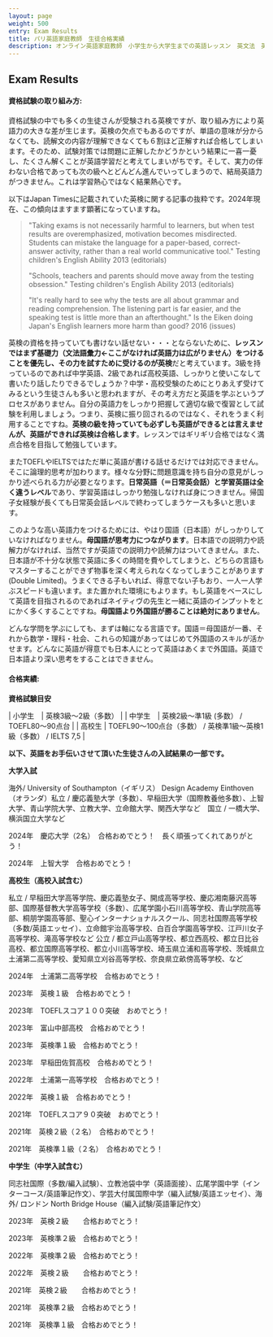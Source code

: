 ```yaml
---
layout: page
weight: 500
entry: Exam Results
title: パリ英語家庭教師　生徒合格実績
description: オンライン英語家庭教師　小学生から大学生までの英語レッスン　英文法　英語エッセイ　英検　TOEFL　IB　SAT　IELTS　TOEIC　帰国子女受験など幅広く対応。フランス・パリだけでなくヨーロッパ各国、日本の生徒さんにもレッスンを提供しています。講師は日本人女性　英検1級　仏検1級保持。
---
```


## Exam Results

<h4>資格試験の取り組み方:</h4>

資格試験の中でも多くの生徒さんが受験される英検ですが、取り組み方により英語力の大きな差が生じます。英検の欠点でもあるのですが、単語の意味が分からなくても、読解文の内容が理解できなくても６割ほど正解すれば合格してしまいます。そのため、試験対策では問題に正解したかどうかという結果に一喜一憂し、たくさん解くことが英語学習だと考えてしまいがちです。そして、実力の伴わない合格であっても次の級へとどんどん進んでいってしまうので、結局英語力がつきません。これは学習熱心ではなく結果熱心です。

以下はJapan Timesに記載されていた英検に関する記事の抜粋です。2024年現在、この傾向はますます顕著になっていますね。

> "Taking exams is not necessarily harmful to learners, but when test results are overemphasized, motivation becomes misdirected. Students can mistake the language for a paper-based, correct-answer activity, rather than a real world communicative tool." Testing children's English Ability 2013 (editorials)
> 
> "Schools, teachers and parents should move away from the testing obsession." Testing children's English Ability 2013 (editorials)
> 
> "It's really hard to see why the tests are all about grammar and reading comprehension. The listening part is far easier, and the speaking test is little more than an afterthought." Is the Eiken doing Japan's English learners more harm than good? 2016 (issues)

英検の資格を持っていても書けない話せない・・・とならないために、<strong>レッスンではまず基礎力（文法語彙力←ここがなければ英語力は広がりません）をつけることを優先し、その力を試すために受けるのが英検</strong>だと考えています。3級を持っているのであれば中学英語、2級であれば高校英語、しっかりと使いこなして書いたり話したりできるでしょうか？中学・高校受験のためにとりあえず受けてみるという生徒さんも多いと思われますが、その考え方だと英語を学ぶというプロセスがありません。自分の英語力をしっかり把握して適切な級で復習として試験を利用しましょう。つまり、英検に振り回されるのではなく、それをうまく利用することですね。**英検の級を持っていても必ずしも英語ができるとは言えませんが、英語ができれば英検は合格します**。レッスンではギリギリ合格ではなく満点合格を目指して勉強しています。

またTOEFLやIELTSではただ単に英語が書ける話せるだけでは対応できません。そこに論理的思考が加わります。様々な分野に問題意識を持ち自分の意見がしっかり述べられる力が必要となります。**日常英語（＝日常英会話）と学習英語は全く違うレベル**であり、学習英語はしっかり勉強しなければ身につきません。帰国子女経験が長くても日常英会話レベルで終わってしまうケースも多いと思います。

このような高い英語力をつけるためには、やはり国語（日本語）がしっかりしていなければなりません。**母国語が思考力につながります**。日本語での説明力や読解力がなければ、当然ですが英語での説明力や読解力はついてきません。また、日本語が不十分な状態で英語に多くの時間を費やしてしまうと、どちらの言語もマスターすることができず物事を深く考えられなくなってしまうことがあります(Double Limited)。うまくできる子もいれば、得意でない子もおり、一人一人学ぶスピードも違います。また置かれた環境にもよります。もし英語をベースにして英語を目指されるのであればネイティヴの先生と一緒に英語のインプットをとにかく多くすることですね。**母国語より外国語が勝ることは絶対にありません**。

どんな学問を学ぶにしても、まずは軸になる言語です。国語＝母国語が一番、それから数学・理科・社会、これらの知識があってはじめて外国語のスキルが活かせます。どんなに英語が得意でも日本人にとって英語はあくまで外国語。英語で日本語より深い思考をすることはできません。

<h4>合格実績:</h4>

<strong>資格試験目安</strong>

| 小学生　| 英検3級〜2級（多数） |
| 中学生　| 英検2級〜準1級 (多数） / TOEFL80〜90点台 |
| 高校生 | TOEFL90〜100点台（多数） / 英検準1級〜英検1級（多数） / IELTS 7,5 |

**以下、英語をお手伝いさせて頂いた生徒さんの入試結果の一部です。** 

<strong>大学入試</strong>

海外/ University of Southampton（イギリス） Design Academy Einthoven（オランダ）私立 / 慶応義塾大学（多数）、早稲田大学（国際教養他多数）、上智大学、青山学院大学、立教大学、立命館大学、関西大学など　国立 / 一橋大学、横浜国立大学など

2024年　慶応大学（2名）　合格おめでとう！　長く頑張ってくれてありがとう！

2024年　上智大学　合格おめでとう！

<strong>高校生（高校入試含む）</strong>

私立 / 早稲田大学高等学院、慶応義塾女子、開成高等学校、慶応湘南藤沢高等部、国際基督教大学高等学校（多数）、広尾学園小石川高等学校、青山学院高等部、桐朋学園高等部、聖心インターナショナルスクール、同志社国際高等学校（多数/英語エッセイ）、立命館宇治高等学校、白百合学園高等学校、江戸川女子高等学校、滝高等学校など   公立 / 都立戸山高等学校、都立西高校、都立日比谷高校、都立国際高等学校、都立小川高等学校、埼玉県立浦和高等学校、茨城県立土浦第二高等学校、愛知県立刈谷高等学校、奈良県立畝傍高等学校、など

2024年　土浦第二高等学校　合格おめでとう！

2023年　英検１級　合格おめでとう！

2023年　TOEFLスコア１００突破　おめでとう！

2023年　富山中部高校　合格おめでとう！

2023年　英検準１級　合格おめでとう！

2023年　早稲田佐賀高校　合格おめでとう！

2022年　土浦第一高等学校　合格おめでとう！

2022年　英検１級　合格おめでとう！

2021年　TOEFLスコア９０突破　おめでとう！

2021年　英検２級（２名）　合格おめでとう！

2021年　英検準１級（２名）　合格おめでとう！

<strong>中学生（中学入試含む）</strong>

同志社国際（多数/編入試験）、立教池袋中学（英語面接）、広尾学園中学（インターコース/英語筆記作文）、学芸大付属国際中学（編入試験/英語エッセイ）、海外/ ロンドン North Bridge House（編入試験/英語筆記作文） 

2023年　英検２級　　合格おめでとう！

2023年　英検準２級　合格おめでとう！

2022年　英検準２級　合格おめでとう！　

2022年　英検２級　　合格おめでとう！

2021年　英検２級　　合格おめでとう！

2021年　英検準２級　合格おめでとう！　

2021年　英検準１級　合格おめでとう！　
